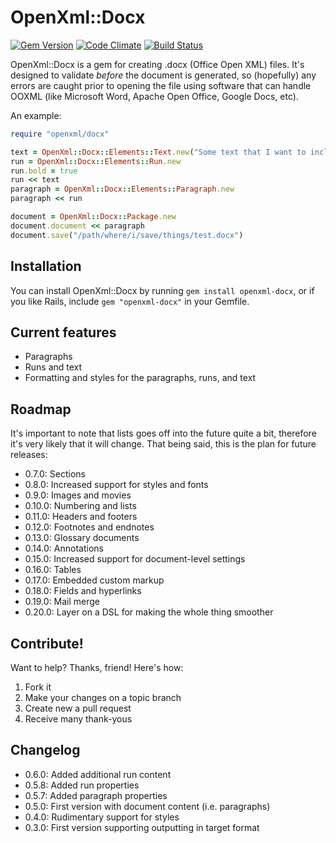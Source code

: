 # OpenXml::Docx

[![Gem Version](https://badge.fury.io/rb/openxml-docx.svg)](https://rubygems.org/gems/openxml-docx)
[![Code Climate](https://codeclimate.com/github/openxml/openxml-docx.svg)](https://codeclimate.com/github/openxml/openxml-docx)
[![Build Status](https://travis-ci.org/openxml/openxml-docx.svg)](https://travis-ci.org/openxml/openxml-docx)

OpenXml::Docx is a gem for creating .docx (Office Open XML) files. It's designed to validate _before_ the document is generated, so (hopefully) any errors are caught prior to opening the file using software that can handle OOXML (like Microsoft Word, Apache Open Office, Google Docs, etc).

An example:

```ruby
require "openxml/docx"

text = OpenXml::Docx::Elements::Text.new("Some text that I want to include in my new OOXML document")
run = OpenXml::Docx::Elements::Run.new
run.bold = true
run << text
paragraph = OpenXml::Docx::Elements::Paragraph.new
paragraph << run

document = OpenXml::Docx::Package.new
document.document << paragraph
document.save("/path/where/i/save/things/test.docx")
```

## Installation

You can install OpenXml::Docx by running `gem install openxml-docx`, or if you like Rails, include `gem "openxml-docx"` in your Gemfile.

## Current features

  - Paragraphs
  - Runs and text
  - Formatting and styles for the paragraphs, runs, and text

## Roadmap

It's important to note that lists goes off into the future quite a bit, therefore it's very likely that it will change. That being said, this is the plan for future releases:

  - 0.7.0: Sections
  - 0.8.0: Increased support for styles and fonts
  - 0.9.0: Images and movies
  - 0.10.0: Numbering and lists
  - 0.11.0: Headers and footers
  - 0.12.0: Footnotes and endnotes
  - 0.13.0: Glossary documents
  - 0.14.0: Annotations
  - 0.15.0: Increased support for document-level settings
  - 0.16.0: Tables
  - 0.17.0: Embedded custom markup
  - 0.18.0: Fields and hyperlinks
  - 0.19.0: Mail merge
  - 0.20.0: Layer on a DSL for making the whole thing smoother

## Contribute!

Want to help? Thanks, friend! Here's how:

  1. Fork it
  2. Make your changes on a topic branch
  3. Create new a pull request
  4. Receive many thank-yous

## Changelog

  - 0.6.0: Added additional run content
  - 0.5.8: Added run properties
  - 0.5.7: Added paragraph properties
  - 0.5.0: First version with document content (i.e. paragraphs)
  - 0.4.0: Rudimentary support for styles
  - 0.3.0: First version supporting outputting in target format

